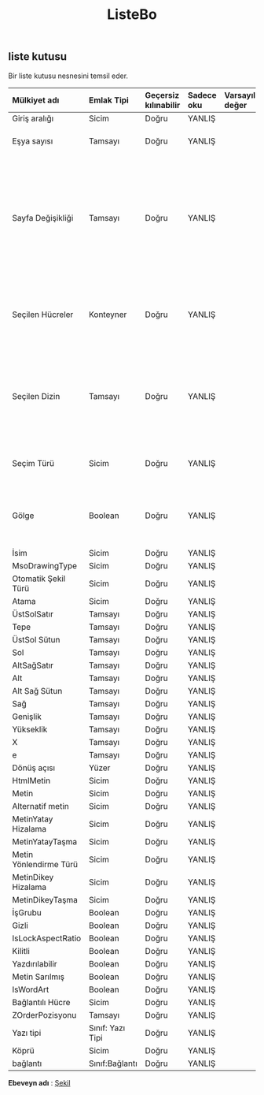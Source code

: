 ﻿---
title: ListeBo
second_title: Aspose.Cells Cloud Documen
type: docs
url: /tr/specification/model/listbox/
description: "Aspose.Cells Bulut modeli spesifikasyonu: ListBox. Açma, oluşturma, düzenleme, bölme, birleştirme, karşılaştırma ve dönüştürme gibi özelliklerle Excel ve diğer elektronik tablo belgelerini zahmetsizce yönetin"
kwords: Excel, Office, Elektronik Tablo, Cloud REST API, ListBox
weight: 50
---
## **liste kutusu**

 Bir liste kutusu nesnesini temsil eder.

| Mülkiyet adı| Emlak Tipi| Geçersiz kılınabilir| Sadece oku| Varsayılan değer| Tanım|
|:- |:- |:- |:- |:- |:- |
| Giriş aralığı| Sicim| Doğru| YANLIŞ|||
| Eşya sayısı| Tamsayı| Doğru| YANLIŞ|| Liste kutusundaki öğe sayısını alır.|
| Sayfa Değişikliği| Tamsayı| Doğru| YANLIŞ||Kullanıcı kaydırma çubuğunun sayfa yukarı veya sayfa aşağı bölgesini tıklattığında denetimin değerinin ne kadar değiştirileceğini belirtir.|
| Seçilen Hücreler| Konteyner| Doğru| YANLIŞ|| Seçilen hücreleri alır. Giriş aralığı ayarlanmadıysa veya hiçbir öğe seçilmediyse null değerini döndürür|
| Seçilen Dizin| Tamsayı| Doğru| YANLIŞ||Bir liste kutusunda veya birleşik giriş kutusunda o anda seçili olan öğenin dizin numarasını alır veya ayarlar. Sıfır tabanlı.|
| Seçim Türü| Sicim| Doğru| YANLIŞ|| Belirtilen liste kutusunun seçim modunu alır veya ayarlar.|
| Gölge| Boolean| Doğru| YANLIŞ|| Açılan kutunun 3 boyutlu gölgelendirmeye sahip olup olmadığını belirtir.|
| İsim| Sicim| Doğru| YANLIŞ|||
| MsoDrawingType| Sicim| Doğru| YANLIŞ|||
| Otomatik Şekil Türü| Sicim| Doğru| YANLIŞ|||
| Atama| Sicim| Doğru| YANLIŞ|||
| ÜstSolSatır| Tamsayı| Doğru| YANLIŞ|||
| Tepe| Tamsayı| Doğru| YANLIŞ|||
| ÜstSol Sütun| Tamsayı| Doğru| YANLIŞ|||
| Sol| Tamsayı| Doğru| YANLIŞ|||
| AltSağSatır| Tamsayı| Doğru| YANLIŞ|||
| Alt| Tamsayı| Doğru| YANLIŞ|||
| Alt Sağ Sütun| Tamsayı| Doğru| YANLIŞ|||
| Sağ| Tamsayı| Doğru| YANLIŞ|||
| Genişlik| Tamsayı| Doğru| YANLIŞ|||
| Yükseklik| Tamsayı| Doğru| YANLIŞ|||
| X| Tamsayı| Doğru| YANLIŞ|||
| e| Tamsayı| Doğru| YANLIŞ|||
| Dönüş açısı| Yüzer| Doğru| YANLIŞ|||
|HtmlMetin| Sicim| Doğru| YANLIŞ|||
| Metin| Sicim| Doğru| YANLIŞ|||
| Alternatif metin| Sicim| Doğru| YANLIŞ|||
| MetinYatay Hizalama| Sicim| Doğru| YANLIŞ|||
| MetinYatayTaşma| Sicim| Doğru| YANLIŞ|||
| Metin Yönlendirme Türü| Sicim| Doğru| YANLIŞ|||
| MetinDikey Hizalama| Sicim| Doğru| YANLIŞ|||
| MetinDikeyTaşma| Sicim| Doğru| YANLIŞ|||
| İşGrubu| Boolean| Doğru| YANLIŞ|||
| Gizli| Boolean| Doğru| YANLIŞ|||
| IsLockAspectRatio| Boolean| Doğru| YANLIŞ|||
| Kilitli| Boolean| Doğru| YANLIŞ|||
| Yazdırılabilir| Boolean| Doğru| YANLIŞ|||
| Metin Sarılmış| Boolean| Doğru| YANLIŞ|||
| IsWordArt| Boolean| Doğru| YANLIŞ|||
| Bağlantılı Hücre| Sicim| Doğru| YANLIŞ|||
| ZOrderPozisyonu| Tamsayı| Doğru| YANLIŞ|||
| Yazı tipi| Sınıf: Yazı Tipi| Doğru| YANLIŞ|||
| Köprü| Sicim| Doğru| YANLIŞ|||
| bağlantı| Sınıf:Bağlantı| Doğru| YANLIŞ|||

**Ebeveyn adı** : [Şekil](/specification/model/shape)

